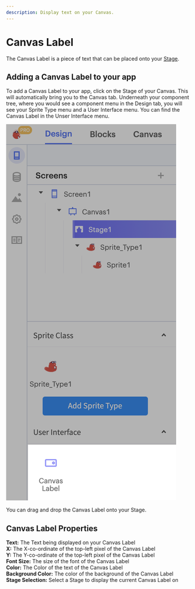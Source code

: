 ```yaml
---
description: Display text on your Canvas.
---
```


# Canvas Label

The Canvas Label is a piece of text that can be placed onto your [Stage](canvas.md#the-stage). 

## Adding a Canvas Label to your app

To add a Canvas Label to your app, click on the Stage of your Canvas. This will automatically bring you to the Canvas tab. Underneath your component tree, where you would see a component menu in the Design tab, you will see your Sprite Type menu and a User Interface menu. You can find the Canvas Label in the Unser Interface menu.

![](.gitbook/assets/screen-shot-2021-04-12-at-8.35.19-am.png)

You can drag and drop the Canvas Label onto your Stage.

## Canvas Label Properties

**Text:** The Text being displayed on your Canvas Label  
**X:** The X-co-ordinate of the top-left pixel of the Canvas Label  
**Y:** The Y-co-ordinate of the top-left pixel of the Canvas Label  
**Font Size:** The size of the font of the Canvas Label  
**Color:** The Color of the text of the Canvas Label  
**Background Color:** The color of the background of the Canvas Label  
**Stage Selection:** Select a Stage to display the current Canvas Label on

